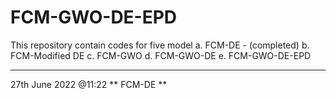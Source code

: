 # FCM-GWO-DE-EPD
This repository contain codes for five model
a. FCM-DE - (completed)
b. FCM-Modified DE
c. FCM-GWO
d. FCM-GWO-DE
e. FCM-GWO-DE-EPD

*************************************
27th June 2022 @11:22  ** FCM-DE **
